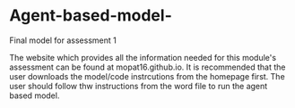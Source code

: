 # Agent-based-model-
Final model for assessment 1 

The website which provides all the information needed for this module's assessment can be found at mopat16.github.io. 
It is recommended that the user downloads the model/code instrcutions from the homepage first. The user should follow thw instructions from the word file to run the agent based model. 
